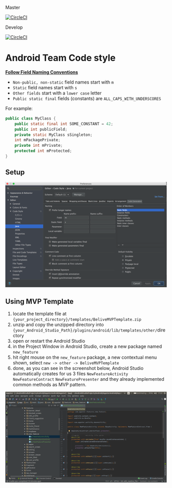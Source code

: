 Master 

[![CircleCI](https://circleci.com/gh/AppsterDeveloper/Android/tree/master.svg?style=shield&circle-token=6b4e47b4cb606fc583e1b402e0b5a269957b882d)](https://circleci.com/gh/AppsterDeveloper/Android/tree/master)

Develop

[![CircleCI](https://circleci.com/gh/AppsterDeveloper/Android/tree/develop.svg?style=shield&circle-token=6b4e47b4cb606fc583e1b402e0b5a269957b882d)](https://circleci.com/gh/AppsterDeveloper/Android/tree/develop)

# Android Team Code style

[**Follow Field Naming Conventions**](http://source.android.com/source/code-style.html#follow-field-naming-conventions)

* `Non-public, non-static` field names start with `m`
* `Static` field names start with `s`
* `Other fields` start with a `lower case` letter
* `Public static final` fields (constants) are `ALL_CAPS_WITH_UNDERSCORES`

For example:
```java
public class MyClass {
    public static final int SOME_CONSTANT = 42;
    public int publicField;
    private static MyClass sSingleton;
    int mPackagePrivate;
    private int mPrivate;
    protected int mProtected;
}
```

## Setup
![Image](codestylesetup.png)

## Using MVP Template
1. locate the template file at `{your_project_directory}/templates/BeliveMVPTemplate.zip`
2. unzip and copy the unzipped directory into `{your_Android_Studio_Path}/plugins/android/lib/templates/other/`directory
3. open or restart the Android Studio
4. in the Project Window in Android Studio, create a new package named `new_feature`
5. hit right mouse on the `new_feature` package, a new contextual menu shown, select `new -> other -> BeliveMVPTemplate`
6. done, as you can see in the screenshot below, Android Studio automatically creates for us 3 files `NewFeatureActivity` `NewFeatureContract` `NewFeaturePresenter` and they already implemented common methods as MVP pattern.

![Image](belive_template.png)
